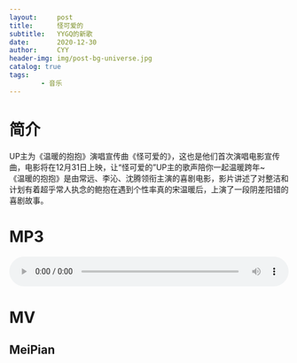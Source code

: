 ```yaml
---
layout:     post
title:      怪可爱的
subtitle:   YYGQ的新歌
date:       2020-12-30
author:     CYY
header-img: img/post-bg-universe.jpg
catalog: true
tags:    
        - 音乐
---
```


# 简介
UP主为《温暖的抱抱》演唱宣传曲《怪可爱的》，这也是他们首次演唱电影宣传曲，电影将在12月31日上映，让“怪可爱的”UP主的歌声陪你一起温暖跨年~<br>
《温暖的抱抱》是由常远、李沁、沈腾领衔主演的喜剧电影，影片讲述了对整洁和计划有着超乎常人执念的鲍抱在遇到个性率真的宋温暖后，上演了一段阴差阳错的喜剧故事。

# MP3
<audio src="/vm/%E6%80%AA%E5%8F%AF%E7%88%B1%E7%9A%84.mp3" controls="controls" style="width: 100%;">Your browser does not support the audio tag.</audio>

# MV
## MeiPian
